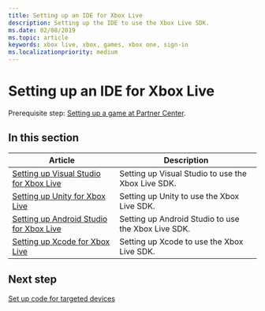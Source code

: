 ```yaml
---
title: Setting up an IDE for Xbox Live
description: Setting up the IDE to use the Xbox Live SDK.
ms.date: 02/08/2019
ms.topic: article
keywords: xbox live, xbox, games, xbox one, sign-in
ms.localizationpriority: medium
---
```

# Setting up an IDE for Xbox Live

Prerequisite step: [Setting up a game at Partner Center](../setup-partner-center.md).



## In this section

| Article | Description |
|---------|-------------|
| [Setting up Visual Studio for Xbox Live](setup-visual-studio.md) | Setting up Visual Studio to use the Xbox Live SDK. |
| [Setting up Unity for Xbox Live](setup-unity.md) | Setting up Unity to use the Xbox Live SDK. |
| [Setting up Android Studio for Xbox Live](setup-android-studio.md) | Setting up Android Studio to use the Xbox Live SDK. |
| [Setting up Xcode for Xbox Live](setup-xcode.md) | Setting up Xcode to use the Xbox Live SDK. |


## Next step

[Set up code for targeted devices](../setup-targets.md)
